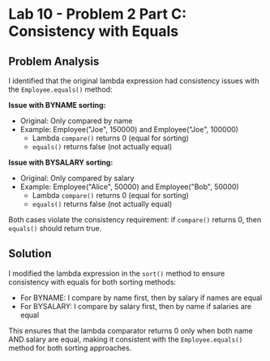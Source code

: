 # Lab 10 - Problem 2 Part C: Consistency with Equals

## Problem Analysis
I identified that the original lambda expression had consistency issues with the `Employee.equals()` method:

**Issue with BYNAME sorting:**
- Original: Only compared by name
- Example: Employee("Joe", 150000) and Employee("Joe", 100000)
  - Lambda `compare()` returns 0 (equal for sorting)
  - `equals()` returns false (not actually equal)

**Issue with BYSALARY sorting:**
- Original: Only compared by salary  
- Example: Employee("Alice", 50000) and Employee("Bob", 50000)
  - Lambda `compare()` returns 0 (equal for sorting)
  - `equals()` returns false (not actually equal)

Both cases violate the consistency requirement: if `compare()` returns 0, then `equals()` should return true.

## Solution
I modified the lambda expression in the `sort()` method to ensure consistency with equals for both sorting methods:
- For BYNAME: I compare by name first, then by salary if names are equal
- For BYSALARY: I compare by salary first, then by name if salaries are equal

This ensures that the lambda comparator returns 0 only when both name AND salary are equal, making it consistent with the `Employee.equals()` method for both sorting approaches.
